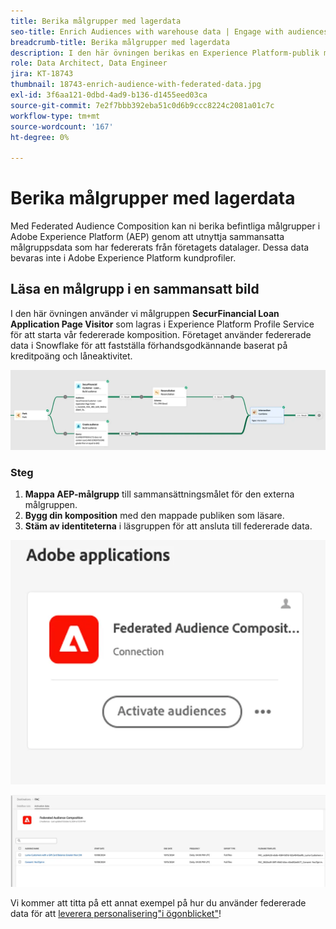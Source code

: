 ```yaml
---
title: Berika målgrupper med lagerdata
seo-title: Enrich Audiences with warehouse data | Engage with audiences directly from your data warehouse using Federated Audience Composition
breadcrumb-title: Berika målgrupper med lagerdata
description: I den här övningen berikas en Experience Platform-publik med lagerdata.
role: Data Architect, Data Engineer
jira: KT-18743
thumbnail: 18743-enrich-audience-with-federated-data.jpg
exl-id: 3f6aa121-0dbd-4ad9-b136-d1455eed03ca
source-git-commit: 7e2f7bbb392eba51c0d6b9ccc8224c2081a01c7c
workflow-type: tm+mt
source-wordcount: '167'
ht-degree: 0%

---
```


# Berika målgrupper med lagerdata

Med Federated Audience Composition kan ni berika befintliga målgrupper i Adobe Experience Platform (AEP) genom att utnyttja sammansatta målgruppsdata som har federerats från företagets datalager. Dessa data bevaras inte i Adobe Experience Platform kundprofiler.

## Läsa en målgrupp i en sammansatt bild

I den här övningen använder vi målgruppen **SecurFinancial Loan Application Page Visitor** som lagras i Experience Platform Profile Service för att starta vår federerade komposition. Företaget använder federerade data i Snowflake för att fastställa förhandsgodkännande baserat på kreditpoäng och låneaktivitet.

![federated-composition-example](assets/snowflake-preapproval.png)

### Steg

1. **Mappa AEP-målgrupp** till sammansättningsmålet för den externa målgruppen.
2. **Bygg din komposition** med den mappade publiken som läsare.
3. **Stäm av identiteterna** i läsgruppen för att ansluta till federerade data.

![federated-method-1-1](assets/federated-method-1-1.png)

![federated-method-1-2](assets/federated-method-1-2.png)

Vi kommer att titta på ett annat exempel på hur du använder federerade data för att [leverera personalisering&quot;i ögonblicket&quot;](deliver-in-the-moment-personalization.md)!
